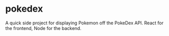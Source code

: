 # pokedex
A quick side project for displaying Pokemon off the PokeDex API. React for the frontend, Node for the backend.
